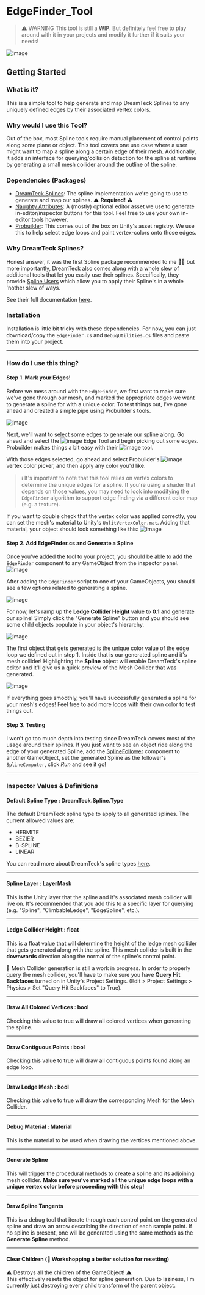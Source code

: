 # EdgeFinder_Tool

> ⚠️ WARNING
> This tool is still a **WIP**. But definitely feel free to play around with it in your projects and modify it further if it suits your needs!

![image](https://github.com/jbakeacake/EdgeFinder_Tool/assets/34492737/84df0f74-20d8-4bb1-9fce-4c17d7cf82bd)

## Getting Started

### What is it?
This is a simple tool to help generate and map DreamTeck Splines to any uniquely defined edges by their associated vertex colors.

### Why would I use this Tool?
Out of the box, most Spline tools require manual placement of control points along some plane or object. This tool covers one use case where a user might want 
to map a spline along a certain edge of their mesh. Additionally, it adds an interface for querying/collision detection for the spline at runtime by generating a small mesh collider around the outline
of the spline.

### Dependencies (Packages)
- [DreamTeck Splines](https://assetstore.unity.com/packages/tools/utilities/dreamteck-splines-61926): The spline implementation we're going to use to generate and map our splines. ⚠️ **Required!** ⚠️
- [Naughty Attributes](https://assetstore.unity.com/packages/tools/utilities/naughtyattributes-129996): A (mostly) optional editor asset we use to generate in-editor/inspector buttons for this tool. Feel free to use your own in-editor tools however.
- [Probuilder](https://unity.com/features/probuilder): This comes out of the box on Unity's asset registry. We use this to help select edge loops and paint vertex-colors onto those edges.

### Why DreamTeck Splines?
Honest answer, it was the first Spline package recommended to me 🤷‍♂️ but more importantly, DreamTeck also comes along with a whole slew of additional tools that let you easily use their splines. 
Specifically, they provide [Spline Users](https://dreamteck-splines.netlify.app/#/./pages/using_splines/using_splines) which allow you to apply their Spline's in a whole 'nother slew of ways.

See their full documentation [here](https://dreamteck-splines.netlify.app/#/).

### Installation

Installation is little bit tricky with these dependencies. For now, you can just download/copy the `EdgeFinder.cs` and `DebugUtilities.cs` files and paste them into your project.

---

### How do I use this thing?

#### Step 1. Mark your Edges!
Before we mess around with the `EdgeFinder`, we first want to make sure we've gone through our mesh, and marked the appropriate edges we want to generate a spline for with a unique color. To test things
out, I've gone ahead and created a simple pipe using Probuilder's tools.

![image](https://github.com/jbakeacake/EdgeFinder_Tool/assets/34492737/a6fc2db4-7d6a-404b-b302-48d9c66ac3a7)

Next, we'll want to select some edges to generate our spline along. Go ahead and select the ![image](https://github.com/jbakeacake/EdgeFinder_Tool/assets/34492737/6c9b15c9-fb18-478f-9597-ad34677f450b) Edge Tool and begin picking
out some edges. Probuilder makes things a bit easy with their ![image](https://github.com/jbakeacake/EdgeFinder_Tool/assets/34492737/24677917-5f04-4d9a-be78-d4041384c13c) tool.

With those edges selected, go ahead and select Probuilder's ![image](https://github.com/jbakeacake/EdgeFinder_Tool/assets/34492737/62bc8f36-5400-48f5-95ee-ff2d9584fb69) vertex color picker, and then apply any color you'd like.

> ℹ️ It's important to note that this tool relies on vertex colors to determine the unique edges for a spline. If you're using a shader that depends on those values, you may need to look into modifying the `EdgeFinder` algorithm to support
> edge finding via a different color map (e.g. a texture).

If you want to double check that the vertex color was applied correctly, you can set the mesh's material to Unity's `UnlitVertexColor.mat`. Adding that material, your object should look something like this:
![image](https://github.com/jbakeacake/EdgeFinder_Tool/assets/34492737/12ec0581-120c-46c4-b388-283820d9e42e)

#### Step 2. Add EdgeFinder.cs and Generate a Spline

Once you've added the tool to your project, you should be able to add the `EdgeFinder` component to any GameObject from the inspector panel.\
![image](https://github.com/jbakeacake/EdgeFinder_Tool/assets/34492737/e8d8f4f0-0e35-4aa3-a39c-e820815dfa13)

After adding the `EdgeFinder` script to one of your GameObjects, you should see a few options related to generating a spline.

![image](https://github.com/jbakeacake/EdgeFinder_Tool/assets/34492737/674a0a04-73f1-4384-8773-6790778fecf6)

For now, let's ramp up the **Ledge Collider Height** value to **0.1** and generate our spline! Simply click the "Generate Spline" button and you should see some child objects populate in your object's hierarchy.

![image](https://github.com/jbakeacake/EdgeFinder_Tool/assets/34492737/3afd58a0-86ce-4501-8abe-45285c9f30fa)

The first object that gets generated is the unique color value of the edge loop we defined out in step 1. Inside that is our generated spline and it's mesh collider! Highlighting the **Spline** object will enable DreamTeck's spline editor and it'll 
give us a quick preview of the Mesh Collider that was generated.

![image](https://github.com/jbakeacake/EdgeFinder_Tool/assets/34492737/5f0704f1-92c2-4bec-836f-10c276060d6f)

If everything goes smoothly, you'll have successfully generated a spline for your mesh's edges! Feel free to add more loops with their own color to test things out.

#### Step 3. Testing

I won't go too much depth into testing since DreamTeck covers most of the usage around their splines. If you just want to see an object ride along the edge of your generated Spline, add the [SplineFollower](https://dreamteck-splines.netlify.app/#/./pages/tracing_splines/tracing_splines?id=spline-follower) component to another GameObject, set the generated Spline as the follower's `SplineComputer`, click *Run* and see it go!

---

### Inspector Values & Definitions

#### Default Spline Type : DreamTeck.Spline.Type
The default DreamTeck spline type to apply to all generated splines. The current allowed values are:
- HERMITE
- BEZIER
- B-SPLINE
- LINEAR

You can read more about DreamTeck's spline types [here](https://dreamteck-splines.netlify.app/#/./pages/spline_computer_settings/spline_computer_settings?id=type).

---

#### Spline Layer : LayerMask
This is the Unity layer that the spline and it's associated mesh collider will live on. It's recommended that you add this to a specific layer for querying (e.g. "Spline", "ClimbableLedge", "EdgeSpline", etc.).

---

#### Ledge Collider Height : float
This is a float value that will determine the height of the ledge mesh collider that gets generated along with the spline. This mesh collider is built in the **downwards** direction along the normal of the spline's control point.

🚧 Mesh Collider generation is still a work in progress. In order to properly query the mesh collider, you'll have to make sure you have **Query Hit Backfaces** turned on in Unity's Project Settings. (Edit > Project Settings > Physics > Set "Query Hit Backfaces" to True).

---

#### Draw All Colored Vertices : bool
Checking this value to true will draw all colored vertices when generating the spline.

---

#### Draw Contiguous Points : bool
Checking this value to true will draw all contiguous points found along an edge loop.

---

#### Draw Ledge Mesh : bool
Checking this value to true will draw the corresponding Mesh for the Mesh Collider.

---

#### Debug Material : Material
This is the material to be used when drawing the vertices mentioned above.

---

#### Generate Spline
This will trigger the procedural methods to create a spline and its adjoining mesh collider. **Make sure you've marked all the unique edge loops with a unique vertex color before proceeding with this step!**

---

#### Draw Spline Tangents
This is a debug tool that iterate through each control point on the generated spline and draw an arrow describing the direction of each sample point. If no spline is present, one will be generated using the same methods as the **Generate Spline** method.

---

#### Clear Children (🚧 Workshopping a better solution for resetting)
:warning: Destroys all the children of the GameObject! :warning: \
This effectively resets the object for spline generation. Due to laziness, I'm currently just destroying every child transform of the parent object.
